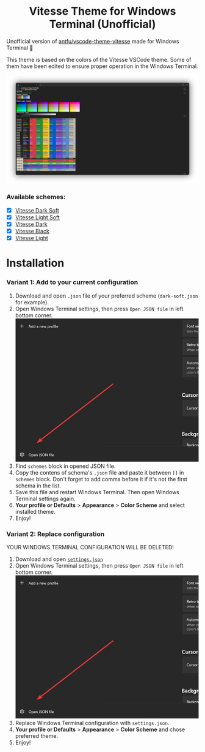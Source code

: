 <h1 align="center">Vitesse Theme for Windows Terminal (Unofficial)</h1>

Unofficial version of [antfu/vscode-theme-vitesse](https://github.com/antfu/vscode-theme-vitesse) made for Windows Terminal 🎨

This theme is based on the colors of the Vitesse VSCode theme. Some of them have been edited to ensure proper operation in the Windows Terminal.

![Preview](https://github.com/denipolis/windowsterminal-vitesse-theme/blob/main/screenshots/dark-soft.png?raw=true)

### Available schemes:
 - [x] [Vitesse Dark Soft](https://github.com/denipolis/windowsterminal-vitesse-theme/blob/main/dark-soft.json)
 - [x] [Vitesse Light Soft](https://github.com/denipolis/windowsterminal-vitesse-theme/blob/main/light-soft.json)
 - [x] [Vitesse Dark](https://github.com/denipolis/windowsterminal-vitesse-theme/blob/main/dark.json)
 - [x] [Vitesse Black](https://github.com/denipolis/windowsterminal-vitesse-theme/blob/main/black.json)
 - [x] [Vitesse Light](https://github.com/denipolis/windowsterminal-vitesse-theme/blob/main/light.json)

# Installation

### Variant 1: Add to your current configuration
1. Download and open `.json` file of your preferred scheme (`dark-soft.json` for example).
2. Open Windows Terminal settings, then press `Open JSON file` in left bottom corner.
![Open JSON file](https://github.com/denipolis/windowsterminal-vitesse-theme/blob/main/screenshots/openJson.png?raw=true)
3. Find `schemes` block in opened JSON file.
4. Copy the contens of schema's `.json` file and paste it between `[]` in `schemes` block. Don't forget to add comma before it if it's not the first schema in the list.
5. Save this file and restart Windows Terminal. Then open Windows Terminal settings again.
6. **Your profile or Defaults** > **Appearance** > **Color Scheme** and select installed theme.
7. Enjoy!

### Variant 2: Replace configuration
YOUR WINDOWS TERMINAL CONFIGURATION WILL BE DELETED!
1. Download and open [`settings.json`](https://github.com/denipolis/windowsterminal-vitesse-theme/blob/main/settings.json)
2. Open Windows Terminal settings, then press `Open JSON file` in left bottom corner.
![Open JSON file](https://github.com/denipolis/windowsterminal-vitesse-theme/blob/main/screenshots/openJson.png?raw=true)
3. Replace Windows Terminal configuration with `settings.json`.
4. **Your profile or Defaults** > **Appearance** > **Color Scheme** and chose preferred theme.
5. Enjoy!
